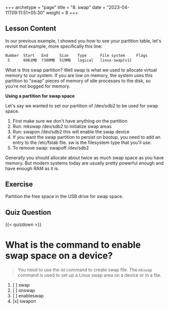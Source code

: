 +++
archetype = "page"
title = "8. swap"
date = "2023-04-11T09:11:51+05:30"
weight = 8
+++

## Lesson Content

In our previous example, I showed you how to see your partition table, let's revisit that example, more specifically this line:


```bash
Number  Start   End     Size    Type      File system     Flags
 5      6861MB  7380MB  519MB   logical   linux-swap(v1)
```


What is this swap partition? Well swap is what we used to allocate virtual memory to our system. If you are low on memory, the system uses this partition to "swap" pieces of memory of idle processes to the disk, so you're not bogged for memory.

**Using a partition for swap space**

Let's say we wanted to set our partition of /dev/sdb2 to be used for swap space. 

1. First make sure we don't have anything on the partition
2. Run: mkswap /dev/sdb2 to initialize swap areas
3. Run: swapon /dev/sdb2 this will enable the swap device
4. If you want the swap partition to persist on bootup, you need to add an entry to the /etc/fstab file. sw is the filesystem type that you'll use.
5. To remove swap: swapoff /dev/sdb2



Generally you should allocate about twice as much swap space as you have memory. But modern systems today are usually pretty powerful enough and have enough RAM as it is.

## Exercise

Partition the free space in the USB drive for swap space.

## Quiz Question

{{< quizdown >}}

# What is the command to enable swap space on a device? 

> You need to use the ```dd``` command to create swap file. The ```mkswap``` command is used to set up a Linux swap area on a device or in a file.

1. [ ] swap
2. [ ] onswap
3. [ ] enableswap
4. [x] swapon